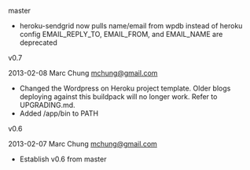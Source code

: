 master
  * heroku-sendgrid now pulls name/email from wpdb instead of heroku config
    EMAIL_REPLY_TO, EMAIL_FROM, and EMAIL_NAME are deprecated

v0.7

2013-02-08  Marc Chung  <mchung@gmail.com>

  * Changed the Wordpress on Heroku project template.  Older blogs deploying
    against this buildpack will no longer work.  Refer to UPGRADING.md.
  * Added /app/bin to PATH

v0.6

2013-02-07  Marc Chung  <mchung@gmail.com>

  * Establish v0.6 from master